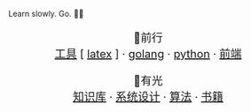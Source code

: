 Learn slowly. Go. 🔆🔆

<p align="center">
  <p align="center" style="font-size: 20px">
    🔆前行
    <br />
    <a href="https://doreamon95.github.io/w1-tips-Series/">工具</a>
     [
    <a href="https://github.com/doreamon95/w1.1-study-use-latex/">latex</a>
     ]
     ·
    <a href="https://github.com/doreamon95/w2-study-golang/">golang</a>
     ·
    <a href="https://github.com/doreamon95/w3-study-python/">python</a>
     ·
    <a href="https://github.com/doreamon95/w4-front/">前端</a>
  </p>
  <p align="center" style="font-size: 20px">
   🔆有光
    <br />
    <a href="https://doreamon95.github.io/gitbook/">知识库</a>
    ·
    <a href="https://doreamon95.github.io/s2-design/">系统设计</a>
    ·
    <a href="https://doreamon95.github.io/s3-Algorithms/">算法</a>
    ·
    <a href="https://doreamon95.github.io/live-books/">书籍</a>
  </p>
</p>

